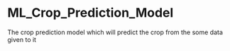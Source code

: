 # ML_Crop_Prediction_Model
The crop prediction model which will predict the crop from the some  data given to it
